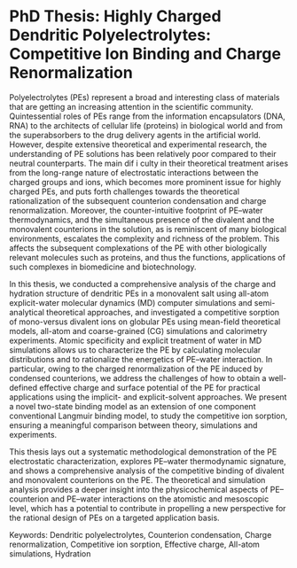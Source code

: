 # PhD Thesis: Highly Charged Dendritic Polyelectrolytes: Competitive Ion Binding and Charge Renormalization

Polyelectrolytes (PEs) represent a broad and interesting class of materials that are getting 
an increasing attention in the scientific community. Quintessential roles of PEs range from 
the information encapsulators (DNA, RNA) to the architects of cellular life (proteins) in 
biological world and from the superabsorbers to the drug delivery agents in the artificial 
world. However, despite extensive theoretical and experimental research, the understanding 
of PE solutions has been relatively poor compared to their neutral counterparts. The 
main dif i culty in their theoretical treatment arises from the long-range nature of electrostatic 
interactions between the charged groups and ions, which becomes more prominent 
issue for highly charged PEs, and puts forth challenges towards the theoretical rationalization 
of the subsequent counterion condensation and charge renormalization. Moreover, 
the counter-intuitive footprint of PE–water thermodynamics, and the simultaneous presence 
of the divalent and the monovalent counterions in the solution, as is reminiscent of 
many biological environments, escalates the complexity and richness of the problem. This 
affects the subsequent complexations of the PE with other biologically relevant molecules 
such as proteins, and thus the functions, applications of such complexes in biomedicine 
and biotechnology. 

In this thesis, we conducted a comprehensive analysis of the charge and hydration 
structure of dendritic PEs in a monovalent salt using all-atom explicit-water molecular 
dynamics (MD) computer simulations and semi-analytical theoretical approaches, and 
investigated a competitive sorption of mono-versus divalent ions on globular PEs using 
mean-field theoretical models, all-atom and coarse-grained (CG) simulations and calorimetry 
experiments. Atomic specificity and explicit treatment of water in MD simulations 
allows us to characterize the PE by calculating molecular distributions and to rationalize 
the energetics of PE–water interaction. In particular, owing to the charged renormalization 
of the PE induced by condensed counterions, we address the challenges of how to 
obtain a well-defined effective charge and surface potential of the PE for practical 
applications using the implicit- and explicit-solvent approaches. We present a novel two-state 
binding model as an extension of one component conventional Langmuir binding model, 
to study the competitive ion sorption, ensuring a meaningful comparison between theory, 
simulations and experiments.

This thesis lays out a systematic methodological demonstration of the PE electrostatic 
characterization, explores PE–water thermodynamic signature, and shows a comprehensive 
analysis of the competitive binding of divalent and monovalent counterions on the PE. 
The theoretical and simulation analysis provides a deeper insight into the physicochemical 
aspects of PE–counterion and PE–water interactions on the atomistic and mesoscopic 
level, which has a potential to contribute in propelling a new perspective for the rational 
design of PEs on a targeted application basis. 

Keywords: Dendritic polyelectrolytes, Counterion condensation, Charge renormalization, 
Competitive ion sorption, Effective charge, All-atom simulations, Hydration
